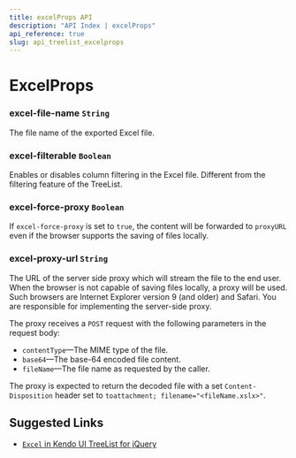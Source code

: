```yaml
---
title: excelProps API
description: "API Index | excelProps"
api_reference: true
slug: api_treelist_excelprops
---
```


# ExcelProps

### excel-file-name `String`

The file name of the exported Excel file.

### excel-filterable `Boolean`

Enables or disables column filtering in the Excel file. Different from the filtering feature of the TreeList.

### excel-force-proxy `Boolean`

If `excel-force-proxy` is set to `true`, the content will be forwarded to `proxyURL` even if the browser supports the saving of files locally.

### excel-proxy-url `String`

The URL of the server side proxy which will stream the file to the end user. When the browser is not capable of saving files locally, a proxy will be used. Such browsers are Internet Explorer version 9 (and older) and Safari. You are responsible for implementing the server-side proxy.

The proxy receives a `POST` request with the following parameters in the request body:

* `contentType`&mdash;The MIME type of the file.
* `base64`&mdash;The base-64 encoded file content.
* `fileName`&mdash;The file name as requested by the caller.

The proxy is expected to return the decoded file with a set `Content-Disposition` header set to `toattachment; filename="<fileName.xslx>"`.

## Suggested Links

* [`Excel` in Kendo UI TreeList for jQuery](https://docs.telerik.com/kendo-ui/api/javascript/ui/treelist/configuration/excel)
